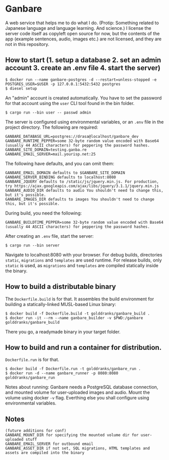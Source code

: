 # Ganbare
A web service that helps me to do what I do. (Protip: Something related to Japanese language and language learning. And science.) I license the server code itself as copyleft open source for now, but the contents of the app (example sentences, audio, images etc.) are not licensed, and they are not in this repository.

## How to start (1. setup a database 2. set an admin account 3. create an .env file 4. start the server)

    $ docker run --name ganbare-postgres -d --restart=unless-stopped -e POSTGRES_USER=$USER -p 127.0.0.1:5432:5432 postgres
    $ diesel setup

An "admin" account is created automatically. You have to set the password for that account using the `user` CLI tool found in the bin folder.

    $ cargo run --bin user -- passwd admin

The server is configured using environmental variables, or an `.env` file in the project directory. The following are required:

    GANBARE_DATABASE_URL=postgres://drasa@localhost/ganbare_dev
    GANBARE_RUNTIME_PEPPER=some 32-byte random value encoded with Base64 (usually 44 ASCII characters) for peppering the password hashes.
    GANBARE_SITE_DOMAIN=testing.ganba.re
    GANBARE_EMAIL_SERVER=mail.yourisp.net:25

The following have defaults, and you can omit them:

    GANBARE_EMAIL_DOMAIN defaults to $GANBARE_SITE_DOMAIN
    GANBARE_SERVER_BINDING defaults to localhost:8080
    GANBARE_JQUERY defaults to /static/js/jquery.min.js. For production, try https://ajax.googleapis.com/ajax/libs/jquery/3.1.1/jquery.min.js
    GANBARE_AUDIO_DIR defaults to audio You shouldn't need to change this, but it's possible.
    GANBARE_IMAGES_DIR defaults to images You shouldn't need to change this, but it's possible.

During build, you need the following: 

    GANBARE_BUILDTIME_PEPPER=some 32-byte random value encoded with Base64 (usually 44 ASCII characters) for peppering the password hashes.

After creating an `.env` file, start the server:

    $ cargo run --bin server

Navigate to localhost:8080 with your browser. For debug builds, directories `static`, `migrations` and `templates` are used runtime.
For release builds, only `static` is used, as `migrations` and `templates` are compiled statically inside the binary.


## How to build a distributable binary

The `Dockerfile.build` is for that. It assembles the build environment for building a statically-linked MUSL-based Linux binary:

    $ docker build -f Dockerfile.build -t golddranks/ganbare_build .
    $ docker run -it --rm --name ganbare_builder -v $PWD:/ganbare golddranks/ganbare_build

There you go, a readymade binary in your target folder.

## How to build and run a container for distribution.

`Dockerfile.run` is for that.

    $ docker build -f Dockerfile.run -t golddranks/ganbare_run .
    $ docker run -d --name ganbare_runner -p 8080:8080 golddranks/ganbare_run

Notes about running: Ganbare needs a PostgreSQL database connection, and mounted volume for user-uploaded images and audio.
Mount the volume using docker `-v` flag. Everthing else you shall configure using environmental variables.

## Notes

    (future additions for conf)
    GANBARE_MOUNT_DIR for specifying the mounted volume dir for user-uploaded stuff
    GANBARE_EMAIL_SERVER for outbound email
    GANBARE_ASSET_DIR if not set, SQL migrations, HTML templates and assets are compiled into the binary
